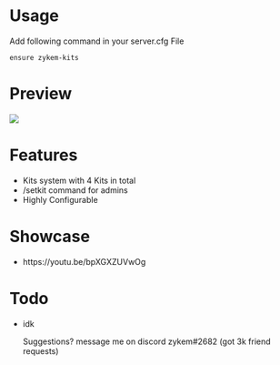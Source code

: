 
<h1>Usage</h1>
Add following command in your server.cfg File

```ensure zykem-kits```

<h1>Preview</h1>
<img src="https://cdn.discordapp.com/attachments/945416413567410237/1012878523624587284/unknown.png">


<h1>Features</h1>
<ul>
    <li>Kits system with 4 Kits in total</b></li>
    <li>/setkit command for admins</b></li>
    <li>Highly Configurable</li>

</ul>
<h1>Showcase</h1>
<ul>
  <li>https://youtu.be/bpXGXZUVwOg</li>
</ul>

<h1>Todo</h1>
<ul>
   <li>idk</li>
   
   Suggestions? message me on discord zykem#2682 (got 3k friend requests)
</ul>
